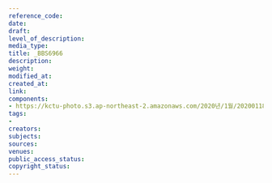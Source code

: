 ```yaml
---
reference_code: 
date: 
draft: 
level_of_description: 
media_type: 
title: _BBS6966
description: 
weight: 
modified_at: 
created_at: 
link: 
components:
- https://kctu-photo.s3.ap-northeast-2.amazonaws.com/2020년/1월/20200118_톨게이트+도명화+지부장,+유창근+지회장+단식+2일차/_BBS6966.jpg
tags:
- 
creators: 
subjects: 
sources: 
venues: 
public_access_status: 
copyright_status: 
---
```

